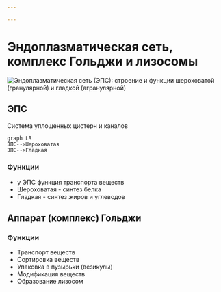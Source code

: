 ```yaml
---

---
```

# Эндоплазматическая сеть, комплекс Гольджи и лизосомы
![Эндоплазматическая сеть (ЭПС): строение и функции шероховатой (гранулярной)  и гладкой (агранулярной)](https://blgy.ru/wp-content/uploads/endoplazmaticheskaya-set.jpg)
## ЭПС
Система уплощенных цистерн и каналов
```mermaid
graph LR
ЭПС-->Шероховатая
ЭПС-->Гладкая
```
### Функции
-  у ЭПС функция транспорта веществ
- Шероховатая - синтез белка
- Гладкая - синтез жиров и углеводов
## Аппарат (комплекс) Гольджи
### Функции
- Транспорт веществ
- Сортировка веществ
- Упаковка в пузырьки (везикулы)
- Модификация веществ
- Образование лизосом